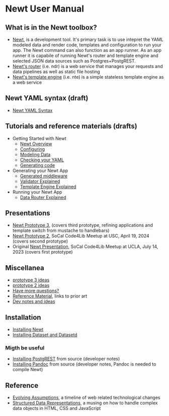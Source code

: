 
# Newt User Manual

## What is in the Newt toolbox?

- [Newt](newt.1.md), is a development tool. It's primary task is to use intepret the YAML modeled data and render code, templates and configuration to run your app. The Newt command can also function as an app runner. As an app runner it is capabile of running Newt's router and template engine and selected JSON data sources such as Postgres+PostgREST.
- [Newt's router](ndr.1.md) (i.e. ndr) is a web service that manages your requests and data pipelines as well as static file hosting
- [Newt's template engine](nte.1.md) (i.e. nte) is a simple stateless template engine as a web service

## Newt YAML syntax (draft)

- [Newt YAML Syntax](newt_yaml_syntax.md)

## Tutorials and reference materials (drafts)

- Getting Started with Newt
  - [Newt Overview](command_overview.md)
  - [Configuring](config_explained.md)
  - [Modeling Data](data_model_explained.md)
  - [Checking your YAML](check_explained.md)
  - [Generating code](generator_explained.md)
- Generating your Newt App
  - [Generated middleware](generated_middleware_explained.md)
  - [Validator Explained](validator_explained.md)
  - [Template Engine Explained](template_engine_explained.md)
- Running your Newt App
  - [Data Router Explained](data_router_explained.md)

## Presentations

- [Newt Prototype 3](presentation3/), (covers third prototype, refining applications and template switch from mustache to handlebars)
- [Newt Prototype 2](presentation2/), SoCal Code4Lib Meetup at USC, April 19, 2024 (covers second prototype)
- Original [Newt Presentation](presentation/), SoCal Code4Lib Meetup at UCLA, July 14, 2023 (covers first prototype)

## Miscellanea

- [prototype 3 ideas](prototype3.md)
- [prototype 2 ideas](prototype2.md)
- [Have more questions?](more_questions.md)
- [Reference Material](reference_material.md), links to prior art
- [Dev notes and ideas](dev_notes_and_ideas.md)

## Installation

- [Installing Newt](INSTALL.md)
- [Installing Dataset and Datasetd](https://caltechlibrary.github.io/dataset/install.html)

### Migth be useful

- [Installing PostgREST](INSTALL-PostgREST.md) from source (developer notes)
- [Installing Pandoc](INSTALL-Pandoc.md) from source (developer notes, Pandoc is needed to compile Newt)

## Reference

- [Evolving Assumptions](evolving_assumptions.md), a timeline of web related technological changes
- [Structured Data Representations](structured_data_representations.md), a musing on how to handle complex data objects in HTML, CSS and JavaScript
